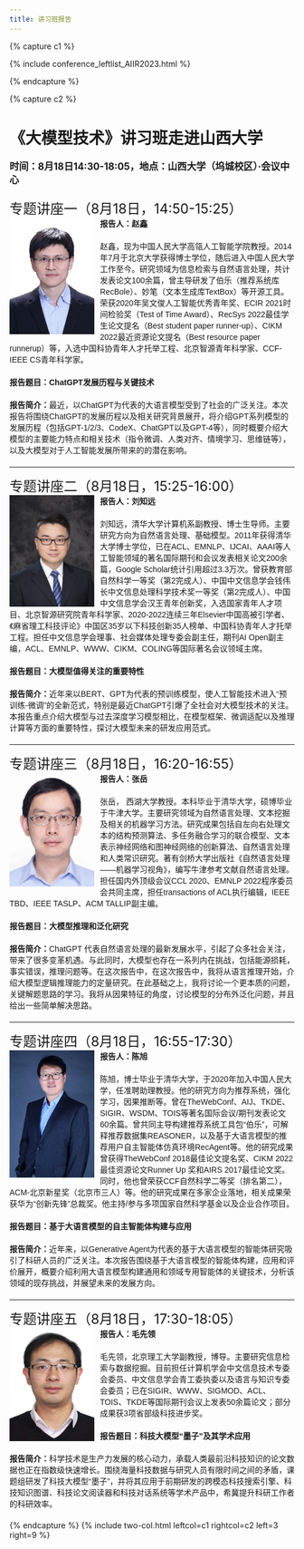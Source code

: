 ```yaml
---
title: 讲习班报告
---
```


{% capture c1 %}

{% include conference_leftlist_AIIR2023.html %}

{% endcapture %}

{% capture c2 %}

<h1>《大模型技术》讲习班走进山西大学</h1>

<div style="font-weight: bold;font-size: larger;margin-bottom: 20px">时间：8月18日14:30-18:05，地点：山西大学（坞城校区）·会议中心</div>
<div style="font-size: x-large">专题讲座一（8月18日，14:50-15:25）</div>
<div>
    <img style="float: left;width: 150px;margin-right: 10px;" src="./assets/赵鑫.png" alt="">
    <div style="font-family: 'Arial','serif';margin-bottom: 20px;font-weight: bold">报告人：赵鑫</div>
    <div style="font-family: 'Arial','serif';margin-bottom: 20px">赵鑫，现为中国人民大学高瓴人工智能学院教授。2014年7月于北京大学获得博士学位，随后进入中国人民大学工作至今。研究领域为信息检索与自然语言处理，共计发表论文100余篇，曾主导研发了伯乐（推荐系统库RecBole）、妙笔（文本生成库TextBox）等开源工具。荣获2020年吴文俊人工智能优秀青年奖、ECIR 2021时间检验奖（Test of Time Award）、RecSys 2022最佳学生论文提名（Best student paper runner-up）、CIKM 2022最近资源论文提名（Best resource paper runnerup）等，入选中国科协青年人才托举工程、北京智源青年科学家、CCF-IEEE CS青年科学家。</div>
    <div style="font-family: 'Arial','serif';margin-bottom: 20px;font-weight: bold">报告题目：ChatGPT发展历程与关键技术</div>
    <div style="font-family: 'Arial','serif';margin-bottom: 20px"><span style="font-weight: bold">报告简介：</span>最近，以ChatGPT为代表的大语言模型受到了社会的广泛关注。本次报告将围绕ChatGPT的发展历程以及相关研究背景展开，将介绍GPT系列模型的发展历程（包括GPT-1/2/3、CodeX、ChatGPT以及GPT-4等），同时概要介绍大模型的主要能力特点和相关技术（指令微调、人类对齐、情境学习、思维链等），以及大模型对于人工智能发展所带来的的潜在影响。</div>
</div>
<hr style="text-align: center;width: 100%;color: black;scale: 1">
<div style="font-size: x-large">专题讲座二（8月18日，15:25-16:00）</div>
<div>
    <img style="float: left;width: 150px;margin-right: 10px;" src="./assets/刘知远.png" alt="">
    <div style="font-family: 'Arial','serif';margin-bottom: 20px;font-weight: bold">报告人：刘知远</div>
    <div style="font-family: 'Arial','serif';margin-bottom: 20px">刘知远，清华大学计算机系副教授、博士生导师。主要研究方向为自然语言处理、基础模型。2011年获得清华大学博士学位，已在ACL、EMNLP、IJCAI、AAAI等人工智能领域的著名国际期刊和会议发表相关论文200余篇，Google Scholar统计引用超过3.3万次。曾获教育部自然科学一等奖（第2完成人）、中国中文信息学会钱伟长中文信息处理科学技术奖一等奖（第2完成人）、中国中文信息学会汉王青年创新奖，入选国家青年人才项目、北京智源研究院青年科学家、2020-2022连续三年Elsevier中国高被引学者、《麻省理工科技评论》中国区35岁以下科技创新35人榜单、中国科协青年人才托举工程。担任中文信息学会理事、社会媒体处理专委会副主任，期刊AI Open副主编，ACL、EMNLP、WWW、CIKM、COLING等国际著名会议领域主席。</div>
    <div style="font-family: 'Arial','serif';margin-bottom: 20px;font-weight: bold">报告题目：大模型值得关注的重要特性</div>
    <div style="font-family: 'Arial','serif';margin-bottom: 20px"><span style="font-weight: bold">报告简介：</span>近年来以BERT、GPT为代表的预训练模型，使人工智能技术进入“预训练-微调”的全新范式，特别是最近ChatGPT引爆了全社会对大模型技术的关注。本报告重点介绍大模型与过去深度学习模型相比，在模型框架、微调适配以及推理计算等方面的重要特性，探讨大模型未来的研发应用范式。</div>
</div>
<hr style="text-align: center;width: 100%;color: black;scale: 1">
<div style="font-size: x-large">专题讲座三（8月18日，16:20-16:55）</div>
<div>
    <img style="float: left;width: 150px;margin-right: 10px;" src="./assets/张岳.png" alt="">
    <div style="font-family: 'Arial','serif';margin-bottom: 20px;font-weight: bold">报告人：张岳</div>
    <div style="font-family: 'Arial','serif';margin-bottom: 20px">张岳， 西湖大学教授。本科毕业于清华大学，硕博毕业于牛津大学。主要研究领域为自然语言处理、文本挖掘及相关的机器学习方法。研究成果包括自左向右处理文本的结构预测算法、多任务融合学习的联合模型、文本表示神经网络和图神经网络的创新算法、自然语言处理和人类常识研究。著有剑桥大学出版社《自然语言处理——机器学习视角》，编写牛津参考文献自然语言处理。担任国内外顶级会议CCL 2020、EMNLP 2022程序委员会共同主席，担任transactions of ACL执行编辑，IEEE TBD、IEEE TASLP、ACM TALLIP副主编。</div>
    <div style="font-family: 'Arial','serif';margin-bottom: 20px;font-weight: bold">报告题目：大模型推理和泛化研究</div>
    <div style="font-family: 'Arial','serif';margin-bottom: 20px"><span style="font-weight: bold">报告简介：</span>ChatGPT 代表自然语言处理的最新发展水平，引起了众多社会关注，带来了很多变革机遇。与此同时，大模型也存在一系列内在挑战，包括能源损耗，事实错误，推理问题等。在这次报告中，在这次报告中，我将从语言推理开始，介绍大模型逻辑推理能力的定量研究。在此基础之上，我将讨论一个更本质的问题，关键解题思路的学习。我将从因果特征的角度，讨论模型的分布外泛化问题，并且给出一些简单解决思路。</div>
</div>
<hr style="text-align: center;width: 100%;color: black;scale: 1">
<div style="font-size: x-large">专题讲座四（8月18日，16:55-17:30）</div>
<div>
    <img style="float: left;width: 150px;margin-right: 10px;" src="./assets/陈旭.png" alt="">
    <div style="font-family: 'Arial','serif';margin-bottom: 20px;font-weight: bold">报告人：陈旭</div>
    <div style="font-family: 'Arial','serif';margin-bottom: 20px">陈旭，博士毕业于清华大学，于2020年加入中国人民大学，任准聘助理教授。他的研究方向为推荐系统，强化学习，因果推断等。曾在TheWebConf、AIJ、TKDE、SIGIR、WSDM、TOIS等著名国际会议/期刊发表论文60余篇。曾共同主导构建推荐系统工具包“伯乐”，可解释推荐数据集REASONER，以及基于大语言模型的推荐用户自主智能体仿真环境RecAgent等。他的研究成果曾获得TheWebConf 2018最佳论文提名奖、CIKM 2022 最佳资源论文Runner Up 奖和AIRS 2017最佳论文奖。同时，他也曾荣获CCF自然科学二等奖（排名第二），ACM-北京新星奖（北京市三人）等。他的研究成果在多家企业落地，相关成果荣获华为“创新先锋”总裁奖。他主持/参与多项国家自然科学基金以及企业合作项目。</div>
    <div style="font-family: 'Arial','serif';margin-bottom: 20px;font-weight: bold">报告题目：基于大语言模型的自主智能体构建与应用</div>
    <div style="font-family: 'Arial','serif';margin-bottom: 20px"><span style="font-weight: bold">报告简介：</span>近年来，以Generative Agent为代表的基于大语言模型的智能体研究吸引了科研人员的广泛关注。本次报告围绕基于大语言模型的智能体构建，应用和评价展开，概要介绍利用大语言模型构建通用和领域专用智能体的关键技术，分析该领域的现存挑战，并展望未来的发展方向。</div>
</div>
<hr style="text-align: center;width: 100%;color: black;scale: 1">
<div style="font-size: x-large">专题讲座五（8月18日，17:30-18:05）</div>
<div>
    <img style="float: left;width: 150px;margin-right: 10px;" src="./assets/毛先领.png" alt="">
    <div style="font-family: 'Arial','serif';margin-bottom: 20px;font-weight: bold">报告人：毛先领</div>
    <div style="font-family: 'Arial','serif';margin-bottom: 20px">毛先领，北京理工大学副教授，博导。主要研究信息检索与数据挖掘。目前担任计算机学会中文信息技术专委会委员、中文信息学会青工委执委以及语言与知识专委会委员；已在SIGIR、WWW、SIGMOD、ACL、TOIS、TKDE等国际期刊会议上发表50余篇论文；部分成果获3项省部级科技进步奖。</div>
    <div style="font-family: 'Arial','serif';margin-bottom: 20px;font-weight: bold">报告题目：科技大模型“墨子”及其学术应用</div>
    <div style="font-family: 'Arial','serif';margin-bottom: 20px"><span style="font-weight: bold">报告简介：</span>科学技术是生产力发展的核心动力，承载人类最前沿科技知识的论文数据也正在指数级快速增长。围绕海量科技数据与研究人员有限时间之间的矛盾，课题组研发了科技大模型“墨子”，并将其应用于前期研发的跨模态科技搜索引擎、科技知识图谱、科技论文阅读器和科技对话系统等学术产品中，希冀提升科研工作者的科研效率。</div>
</div>

{% endcapture %}
{% include two-col.html leftcol=c1 rightcol=c2 left=3 right=9 %}
